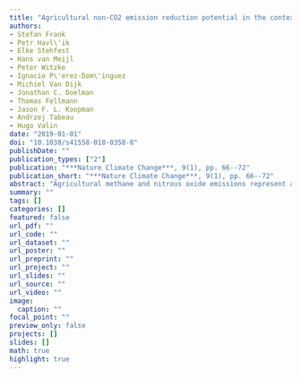 ```yaml
---
title: "Agricultural non-CO2 emission reduction potential in the context of the 1.5 C target"
authors: 
- Stefan Frank
- Petr Havl\'ik
- Elke Stehfest
- Hans van Meijl
- Peter Witzke
- Ignacio P\'erez-Dom\'inguez
- Michiel Van Dijk
- Jonathan C. Doelman
- Thomas Fellmann
- Jason F. L. Koopman
- Andrzej Tabeau
- Hugo Valin
date: "2019-01-01"
doi: "10.1038/s41558-018-0358-8"
publishDate: ""
publication_types: ["2"]
publication: "***Nature Climate Change***, 9(1), pp. 66--72"
publication_short: "***Nature Climate Change***, 9(1), pp. 66--72"
abstract: "Agricultural methane and nitrous oxide emissions represent around 1012 of total anthropogenic GHG emissions and have a key role to play in achieving a 1.5 C (above pre-industrial) climate stabilization target. Using a multi-model assessment approach, we quantify the potential contribution of agriculture to the 1.5 C target and decompose the mitigation potential by emission source, region and mitigation mechanism. The results show that the livestock sector will be vital to achieve emission reductions consistent with the 1.5 C target mainly through emission-reducing technologies or structural changes. Agriculture may contribute emission reductions of 0.81.4 Gt of CO2-equivalent (CO2e) yr-1 at just US20 per tCO2e in 2050. Combined with dietary changes, emission reductions can be increased to 1.71.8 GtCO2e yr-1. At carbon prices compatible with the 1.5 C target, agriculture could even provide average emission savings of 3.9 GtCO2e yr-1 in 2050, which represents around 8 of current GHG emissions."
summary: ""
tags: []
categories: []
featured: false
url_pdf: ""
url_code: ""
url_dataset: ""
url_poster: ""
url_preprint: ""
url_project: ""
url_slides: ""
url_source: ""
url_video: ""
image: 
  caption: ""
focal_point: ""
preview_only: false
projects: []
slides: []
math: true
highlight: true
---
```

